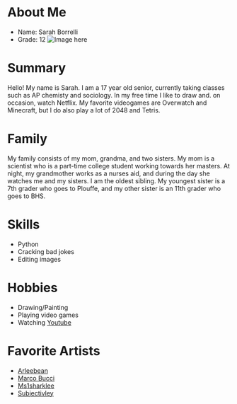 # About Me
 * Name: Sarah Borrelli 
 * Grade: 12
 ![Image here](url)
# Summary
Hello! My name is Sarah. I am a 17 year old senior, currently taking classes such as AP chemisty and sociology. In my free time I like to draw and. on occasion, watch Netflix. My favorite videogames are Overwatch and Minecraft, but I do also play a lot of 2048 and Tetris. 
# Family
My family consists of my mom, grandma, and two sisters. My mom is a scientist who is a part-time college student working towards her masters. At night, my grandmother works as a nurses aid, and during the day she watches me and my sisters. 
I am the oldest sibling. My youngest sister is a 7th grader who goes to Plouffe, and my other sister is an 11th grader who goes to BHS. 
# Skills
* Python
* Cracking bad jokes
* Editing images 
# Hobbies
* Drawing/Painting
* Playing video games
* Watching [Youtube]() 

# Favorite Artists
* [Arleebean]() 
* [Marco Bucci]()
* [Ms1sharklee]()  
* [Subjectivley]()
